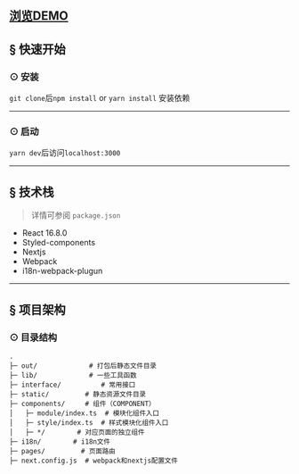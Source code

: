 ## [浏览DEMO](https://www.tanpopo.cc/demo/)

## <a name="getting-started">&sect; 快速开始</a>

### <a name="installation">⊙ 安装</a>

`git clone`后`npm install` or `yarn install` 安装依赖

***

### <a name="start">⊙ 启动</a>
`yarn dev`后访问`localhost:3000`

***

## <a name="features">&sect; 技术栈</a>
> 详情可参阅 `package.json`

* React 16.8.0
* Styled-components
* Nextjs
* Webpack
* i18n-webpack-plugun

***

## <a name="architecture">&sect; 项目架构</a>
### <a name="tree">⊙ 目录结构</a>
```
.
├─ out/             # 打包后静态文件目录
├─ lib/             # 一些工具函数
├─ interface/          # 常用接口
├─ static/         # 静态资源文件目录
├─ components/     # 组件（COMPONENT）
│   ├─ module/index.ts  # 模块化组件入口
│   ├─ style/index.ts  # 样式模块化组件入口
│   ├─ */        # 对应页面的独立组件
├─ i18n/        # i18n文件
├─ pages/         # 页面路由
├─ next.config.js  # webpack和nextjs配置文件

```
